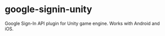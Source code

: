 # google-signin-unity
Google Sign-In API plugin for Unity game engine.  Works with Android and iOS.
